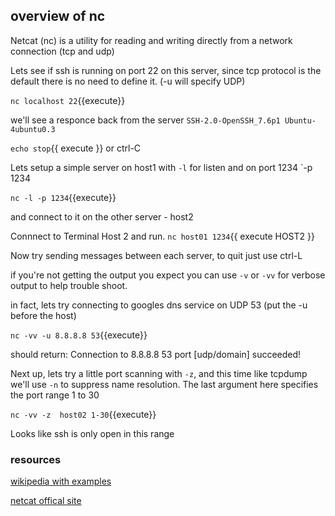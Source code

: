 ## overview of nc

Netcat (nc) is a utility for reading and writing directly from a network connection (tcp and udp)

Lets see if ssh is running on port 22 on this server, since tcp protocol is the default there is no need to define it. (-u will specify UDP)

`nc localhost 22`{{execute}}

we'll see a responce back from the server `SSH-2.0-OpenSSH_7.6p1 Ubuntu-4ubuntu0.3` 

`echo stop`{{ execute }} 
or ctrl-C


Lets setup a simple server on host1 with `-l` for listen and on port 1234 `-p 1234

`nc -l -p 1234`{{execute}}

and connect to it on the other server - host2

Connnect to Terminal Host 2 and run.
`nc host01 1234`{{ execute HOST2 }}

Now try sending messages between each server, to quit just use ctrl-L

if you're not getting the output you expect you can use `-v` or `-vv` for verbose output to help trouble shoot.

in fact, lets try connecting to  googles dns service on UDP 53 (put the -u before the host)

`nc -vv -u 8.8.8.8 53`{{execute}}

should return: Connection to 8.8.8.8 53 port [udp/domain] succeeded!

Next up, lets try a little port scanning with `-z`, and this time like tcpdump we'll use `-n` to suppress name resolution. The last argument here specifies the port range 1 to 30

`nc -vv -z  host02 1-30`{{execute}}

Looks like ssh is only open in this range


### resources

[wikipedia with examples](https://en.wikipedia.org/wiki/Netcat)

[netcat offical site](http://nc110.sourceforge.net/)
